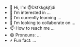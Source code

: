 - 👋 Hi, I’m @Dkfkkgkjfjdi
- 👀 I’m interested in ...
- 🌱 I’m currently learning ...
- 💞️ I’m looking to collaborate on ...
- 📫 How to reach me ...
- 😄 Pronouns: ...
- ⚡ Fun fact: ...

<!---
Dkfkkgkjfjdi/Dkfkkgkjfjdi is a ✨ special ✨ repository because its `README.md` (this file) appears on your GitHub profile.
You can click the Preview link to take a look at your changes.
--->
